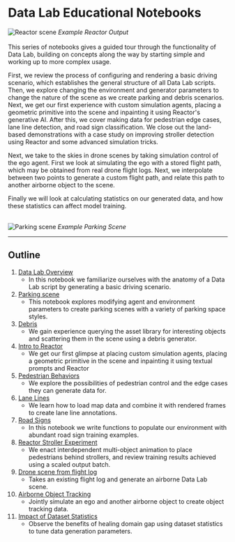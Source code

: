 # Data Lab Educational Notebooks

![Reactor scene](./images/reactor_intro_scooter.png)
*Example Reactor Output*
<br><br>
This series of notebooks gives a guided tour through the functionality of Data Lab, building on concepts along the way by starting simple and working up to more complex usage. 

First, we review the process of configuring and rendering a basic driving scenario, which establishes the general structure of all Data Lab scripts. Then, we explore changing the environment and generator parameters to change the nature of the scene as we create parking and debris scenarios. Next, we get our first experience with custom simulation agents, placing a geometric primitive into the scene and inpainting it using Reactor's generative AI. After this, we cover making data for pedestrian edge cases, lane line detection, and road sign classification. We close out the land-based demonstrations with a case study on improving stroller detection using Reactor and some advanced simulation tricks.

Next, we take to the skies in drone scenes by taking simulation control of the ego agent. First we look at simulating the ego with a stored flight path, which may be obtained from real drone flight logs. Next, we interpolate between two points to generate a custom flight path, and relate this path to another airborne object to the scene. 

Finally we will look at calculating statistics on our generated data, and how these statistics can affect model training.
<br><br>

![Parking scene](./images/parking_scene.png)
*Example Parking Scene*

---

## Outline

1. [Data Lab Overview](./1_data_lab_overview.ipynb)
    - In this notebook we familiarize ourselves with the anatomy of a Data Lab script by generating a basic driving scenario.
2. [Parking scene](./2_parking.ipynb)
    - This notebook explores modifying agent and environment parameters to create parking scenes with a variety of parking space styles.
3. [Debris](./4_debris.ipynb)
    - We gain experience querying the asset library for interesting objects and scattering them in the scene using a debris generator.
4. [Intro to Reactor](./3_reactor_intro.ipynb)
    - We get our first glimpse at placing custom simulation agents, placing a geometric primitive in the scene and inpainting it using textual prompts and Reactor
5. [Pedestrian Behaviors](./5_pedestrians.ipynb)
    - We explore the possibilities of pedestrian control and the edge cases they can generate data for.
6. [Lane Lines](./6_lane_lines.ipynb)
    - We learn how to load map data and combine it with rendered frames to create lane line annotations.
7. [Road Signs](./7_road_signs.ipynb)
    - In this notebook we write functions to populate our environment with abundant road sign training examples.
8. [Reactor Stroller Experiment](./8_stroller_experiment)
    - We enact interdependent multi-object animation to place pedestrians behind strollers, and review training results achieved using a scaled output batch.
9. [Drone scene from flight log](./8_drone_from_flight_log.ipynb)
    - Takes an existing flight log and generate an airborne Data Lab scene.
10. [Airborne Object Tracking](./9_airborne_object_tracking.ipynb)
    - Jointly simulate an ego and another airborne object to create object tracking data.
11. [Impact of Dataset Statistics](./10_dataset_statistics.ipynb)
    - Observe the benefits of healing domain gap using dataset statistics to tune data generation parameters.